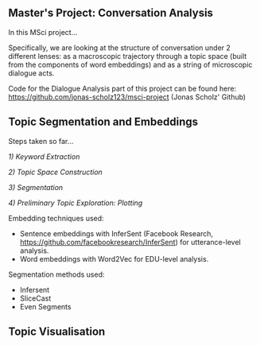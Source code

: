 ## Master's Project: Conversation Analysis

In this MSci project...

Specifically, we are looking at the structure of conversation under 2 different lenses: as a macroscopic trajectory through a topic space (built from the components of word embeddings) and as a string of microscopic dialogue acts.

Code for the Dialogue Analysis part of this project can be found here: https://github.com/jonas-scholz123/msci-project (Jonas Scholz' Github)

## Topic Segmentation and Embeddings
Steps taken so far...

*1) Keyword Extraction*

*2) Topic Space Construction*

*3) Segmentation*

*4) Preliminary Topic Exploration: Plotting*


Embedding techniques used:
* Sentence embeddings with InferSent (Facebook Research, https://github.com/facebookresearch/InferSent) for utterance-level analysis. 
* Word embeddings with Word2Vec for EDU-level analysis.

Segmentation methods used: 
* Infersent
* SliceCast
* Even Segments 


## Topic Visualisation
